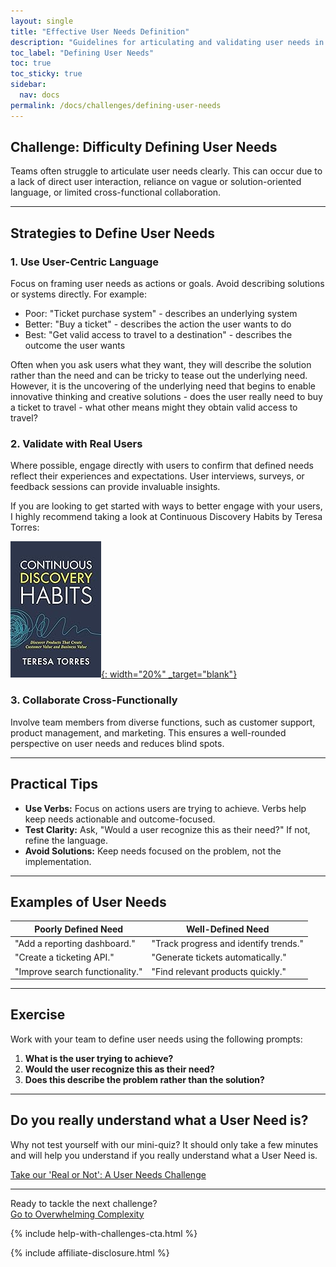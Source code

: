 ```yaml
---
layout: single
title: "Effective User Needs Definition"
description: "Guidelines for articulating and validating user needs in mapping exercises"
toc_label: "Defining User Needs"
toc: true
toc_sticky: true
sidebar:
  nav: docs
permalink: /docs/challenges/defining-user-needs
---
```


## Challenge: Difficulty Defining User Needs

Teams often struggle to articulate user needs clearly. This can occur due to a lack of direct user interaction, reliance on vague or solution-oriented language, or limited cross-functional collaboration.

---

## Strategies to Define User Needs

### 1. Use User-Centric Language

Focus on framing user needs as actions or goals. Avoid describing solutions or systems directly. For example:

- Poor: "Ticket purchase system" - describes an underlying system
- Better: "Buy a ticket" - describes the action the user wants to do
- Best: "Get valid access to travel to a destination" - describes the outcome the user wants

Often when you ask users what they want, they will describe the solution rather than the need and can be tricky to tease out the underlying need. However, it is the uncovering of the underlying need that begins to enable innovative thinking and creative solutions - does the user really need to buy a ticket to travel - what other means might they obtain valid access to travel?

### 2. Validate with Real Users

Where possible, engage directly with users to confirm that defined needs reflect their experiences and expectations. User interviews, surveys, or feedback sessions can provide invaluable insights.

If you are looking to get started with ways to better engage with your users, I highly recommend taking a look at Continuous Discovery Habits by Teresa Torres:

[![Continuous Discovery Habits](/assets/images/books/continuous_discovery_habits.jpg){: width="20%" _target="blank"}](https://www.amazon.co.uk/s?k=continuous+discovery+habits&crid=V8JWNLIW5RDC&sprefix=continuous+discovery+%2Caps%2C93&ref=nb_sb_ss_mvt-t6-ranker_1_21&tag=conjurer-21)

### 3. Collaborate Cross-Functionally

Involve team members from diverse functions, such as customer support, product management, and marketing. This ensures a well-rounded perspective on user needs and reduces blind spots.

---

## Practical Tips

- **Use Verbs:** Focus on actions users are trying to achieve. Verbs help keep needs actionable and outcome-focused.
- **Test Clarity:** Ask, "Would a user recognize this as their need?" If not, refine the language.
- **Avoid Solutions:** Keep needs focused on the problem, not the implementation.

---

## Examples of User Needs

| Poorly Defined Need            | Well-Defined Need                    |
|--------------------------------|---------------------------------------|
| "Add a reporting dashboard."   | "Track progress and identify trends."|
| "Create a ticketing API."       | "Generate tickets automatically."    |
| "Improve search functionality." | "Find relevant products quickly."    |

---

## Exercise

Work with your team to define user needs using the following prompts:

1. **What is the user trying to achieve?**
2. **Would the user recognize this as their need?**
3. **Does this describe the problem rather than the solution?**

---

## Do you really understand what a User Need is?

Why not test yourself with our mini-quiz? It should only take a few minutes and will help you understand if you really understand what a User Need is.

[Take our 'Real or Not': A User Needs Challenge](/https://richard-ivqrpvyt.scoreapp.com)

---

Ready to tackle the next challenge?  
[Go to Overwhelming Complexity](/docs/challenges/overwhelming-complexity)

{% include help-with-challenges-cta.html %}

{% include affiliate-disclosure.html %}
